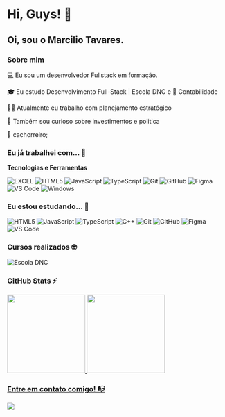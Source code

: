 # Hi, Guys! 👋
## Oi, sou o Marcilio Tavares.
### Sobre mim

💻 Eu sou um desenvolvedor Fullstack em formação.

<!-- Isso é um comentário, não irá aparecer no seu perfil
(Abaixo você seleciona o curso que você está fazendo no momento) -->

🎓 Eu estudo Desenvolvimento Full-Stack | Escola DNC e 🧾 Contabilidade

👩‍💻 Atualmente eu trabalho com planejamento estratégico

🔎 Também sou curioso sobre investimentos e politica

🐶 cachorreiro;


### Eu já trabalhei com... 🔧

**Tecnologias e Ferramentas**

<!-- (Aqui você pode adicionar tecnologias que aprendeu no curso, já listamos algumas delas, e outras que já domina)) -->

![EXCEL](https://img.shields.io/badge/Microsoft_Excel-217346?logo=microsoft-excel&logoColor=white&style=for-the-badge)
![HTML5](https://img.shields.io/badge/html5-%23E34F26.svg?style=for-the-badge&logo=html5&logoColor=white)
![JavaScript](https://img.shields.io/badge/javascript-%23323330.svg?style=for-the-badge&logo=javascript&logoColor=%23F7DF1E)
![TypeScript](https://img.shields.io/badge/typescript-%23007ACC.svg?style=for-the-badge&logo=typescript&logoColor=white)
![Git](https://img.shields.io/badge/git-%23F05033.svg?style=for-the-badge&logo=git&logoColor=white)
![GitHub](https://img.shields.io/badge/github-%23121011.svg?style=for-the-badge&logo=github&logoColor=white)
![Figma](https://img.shields.io/badge/figma-%23F24E1E.svg?style=for-the-badge&logo=figma&logoColor=white)
![VS Code](https://img.shields.io/badge/VS%20Code-0078d7.svg?style=for-the-badge&logo=visual-studio-code&logoColor=white)
![Windows](https://img.shields.io/badge/Windows-017AD7?logo=windows&logoColor=white&style=for-the-badge)

<!-- (Já colocar tecnologias do On Demand que aprende no curso)) -->

### Eu estou estudando... 🧩
<!-- (Aqui você pode adicionar tecnologias que está estudando, inclusive para aumentar essa lista você listamos algumas das tecnologias ensinadas na nossa [Assinatura On Demand](https://cubos.academy/cubosondemand)) -->

![HTML5](https://img.shields.io/badge/html5-%23E34F26.svg?style=for-the-badge&logo=html5&logoColor=white)
![JavaScript](https://img.shields.io/badge/javascript-%23323330.svg?style=for-the-badge&logo=javascript&logoColor=%23F7DF1E)
![TypeScript](https://img.shields.io/badge/typescript-%23007ACC.svg?style=for-the-badge&logo=typescript&logoColor=white)
![C++](https://img.shields.io/badge/C%2B%2B-00599C?logo=c%2B%2B&logoColor=white&style=for-the-badge)
![Git](https://img.shields.io/badge/git-%23F05033.svg?style=for-the-badge&logo=git&logoColor=white)
![GitHub](https://img.shields.io/badge/github-%23121011.svg?style=for-the-badge&logo=github&logoColor=white)
![Figma](https://img.shields.io/badge/figma-%23F24E1E.svg?style=for-the-badge&logo=figma&logoColor=white)
![VS Code](https://img.shields.io/badge/VS%20Code-0078d7.svg?style=for-the-badge&logo=visual-studio-code&logoColor=white)

<!-- (Você pode adicionar novas tecnologias insira ![Nome da Tecnologia](https://img.shields.io/badge/-[Nome da tecnologia]-[Cor do fundo]?style=flat-square&logo=[Nome da tecnologia])) -->

### Cursos realizados 🤓

<!-- (Aqui você pode adicionar cursos que você já fez) -->

![Escola DNC](https://www.inhire.com.br/wp-content/uploads/2024/03/logotipo_dnc_principal_branco-1-1.png)

<!--
Substitua o usuário lbguilherme pelo seu usuário no GitHub.
-->

### GitHub Stats ⚡
<div>
<a href="https://github.com/Marcilio-Tavares">
<img height="180em" src="https://github-readme-stats.vercel.app/api/top-langs/?username=Marcilio-Tavares&layout=compact&langs_count=7&theme=dracula"/>
<img height="180em" src="https://github-readme-stats.vercel.app/api?username=Marcilio-Tavares&show_icons=true&theme=dracula&include_all_commits=true&count_private=true"/>
</div>

### Entre em contato comigo! 📭
<div>
<a href="https://www.linkedin.com/in/marciliotavaresfilho/" target="_blank"><img src="https://img.shields.io/badge/-LinkedIn-%230077B5?style=for-the-badge&logo=linkedin&logoColor=white" target="_blank"></a>   
</div>


